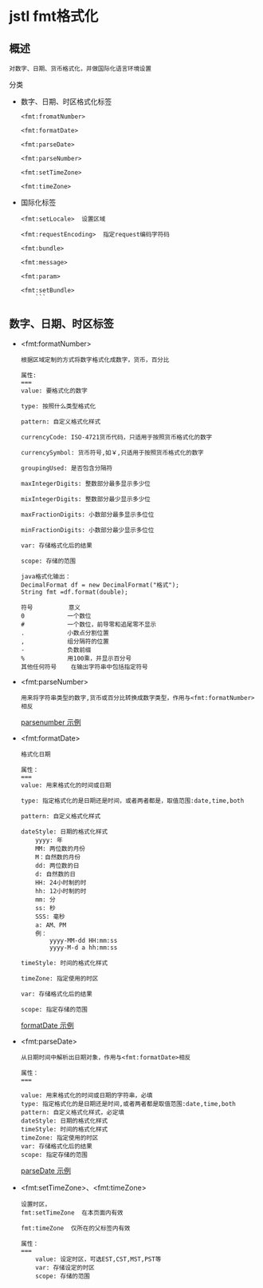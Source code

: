 jstl fmt格式化
==

## 概述
```text
对数字、日期、货币格式化，并做国际化语言环境设置
```
分类

* 数字、日期、时区格式化标签
    ```text
    <fmt:fromatNumber>
    
    <fmt:formatDate>
    
    <fmt:parseDate>
    
    <fmt:parseNumber>
    
    <fmt:setTimeZone>
    
    <fmt:timeZone>
    ```

* 国际化标签
    ```text
    <fmt:setLocale>  设置区域
    
    <fmt:requestEncoding>  指定request编码字符码
    
    <fmt:bundle>
    
    <fmt:message>
    
    <fmt:param>
    
    <fmt:setBundle>
        ```

## 数字、日期、时区标签
* \<fmt:formatNumber>
    ```text
    根据区域定制的方式将数字格式化成数字，货币，百分比  
    
    属性:
    ===
    value: 要格式化的数字
    
    type: 按照什么类型格式化
    
    pattern: 自定义格式化样式
    
    currencyCode: ISO-4721货币代码，只适用于按照货币格式化的数字
    
    currencySymbol: 货币符号,如￥,只适用于按照货币格式化的数字
    
    groupingUsed: 是否包含分隔符
    
    maxIntegerDigits: 整数部分最多显示多少位
    
    mixIntegerDigits: 整数部分最少显示多少位
    
    maxFractionDigits: 小数部分最多显示多位位
    
    minFractionDigits: 小数部分最少显示多位位
    
    var: 存储格式化后的结果
    
    scope: 存储的范围
    ```
    ```text
    java格式化输出：
    DecimalFormat df = new DecimalFormat("格式");
    String fmt =df.format(double);
  
    符号          意义
    0            一个数位
    #            一个数位，前导零和追尾零不显示
    .            小数点分割位置
    ,            组分隔符的位置
    -            负数前缀
    %            用100乘，并显示百分号
    其他任何符号    在输出字符串中包括指定符号
    ```
    
* \<fmt:parseNumber>
    ```text
    用来将字符串类型的数字,货币或百分比转换成数字类型，作用与<fmt:formatNumber> 相反
    ```

    [parsenumber 示例](../jspProj/web/jstl/fmt/parsenumber.jsp)

* \<fmt:formatDate>
    ```text
    格式化日期
    
    属性：
    ===
    value: 用来格式化的时间或日期
    
    type: 指定格式化的是日期还是时间，或者两者都是，取值范围:date,time,both
    
    pattern: 自定义格式化样式
    
    dateStyle: 日期的格式化样式
        yyyy: 年
        MM: 两位数的月份
        M：自然数的月份
        dd: 两位数的日
        d: 自然数的日
        HH: 24小时制的时
        hh: 12小时制的时
        mm: 分
        ss: 秒
        SSS: 毫秒
        a: AM、PM
        例：
            yyyy-MM-dd HH:mm:ss
            yyyy-M-d a hh:mm:ss
    
    timeStyle: 时间的格式化样式
    
    timeZone: 指定使用的时区
    
    var: 存储格式化后的结果
    
    scope: 指定存储的范围
    ```
    [formatDate 示例](../jspProj/web/jstl/fmt/formatdate.jsp)
    

* \<fmt:parseDate>
    ```text
    从日期时间中解析出日期对象，作用与<fmt:formatDate>相反
    
    属性：
    ===
    
    value: 用来格式化的时间或日期的字符串，必填
    type: 指定格式化的是日期还是时间,或者两者都是取值范围:date,time,both
    pattern: 自定义格式化样式，必定填
    dateStyle: 日期的格式化样式
    timeStyle: 时间的格式化样式
    timeZone: 指定使用的时区
    var: 存储格式化后的结果
    scope: 指定存储的范围
    ```
    [parseDate 示例](../jspProj/web/jstl/fmt/parsedate.jsp)

* \<fmt:setTimeZone>、\<fmt:timeZone>
    ```text
    设置时区，
    fmt:setTimeZone  在本页面内有效
    
    fmt:timeZone  仅所在的父标签内有效
    
    属性：
    ===
        value: 设定时区，可选EST,CST,MST,PST等 
        var: 存储设定的时区
        scope: 存储的范围
    
    ```